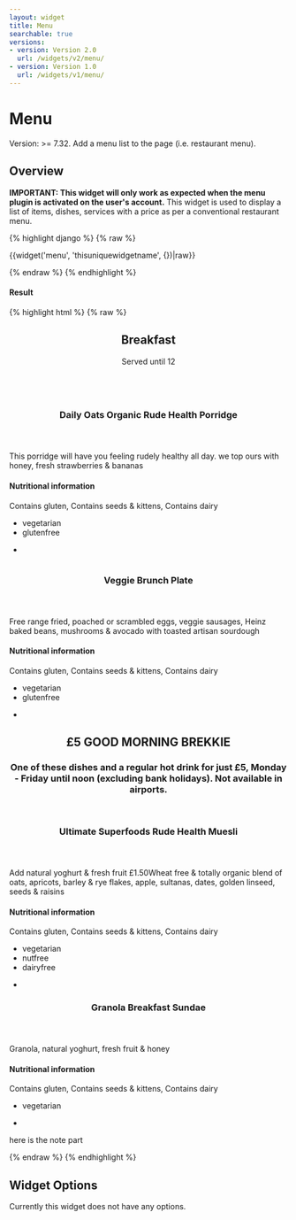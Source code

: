 ```yaml
---
layout: widget
title: Menu
searchable: true
versions:
- version: Version 2.0
  url: /widgets/v2/menu/
- version: Version 1.0
  url: /widgets/v1/menu/
---
```


# Menu

Version: >= 7.32. Add a menu list to the page (i.e. restaurant menu).

## Overview

**IMPORTANT: This widget will only work as expected when the menu plugin is activated on the user's account.** This widget is used to display a list of items, dishes, services with a price as per a conventional restaurant menu.

{% highlight django %}
{% raw %}

  {{widget('menu', 'thisuniquewidgetname', {})|raw}}

{% endraw %}
{% endhighlight %}


<h4>Result</h4>
{% highlight html %}
{% raw %}

<div id="page-zones__main-widgets__menuWidget" data-name="menu" class="widget  widget--zone-widget">
  <div class="bk-menu  menu  widget__menu">
    <section class="menu-section  menu__menu-section" id="menu-section--373">
      <header class="section-header  menu__section-header">
        <h2 class="section-title  menu__section-title">Breakfast</h2>
        <p class="section-description  menu__section-description">Served until 12</p>
      </header>
      <div class="section-body  menu__section-body">
        <div class="menu-items even bk16-columns">
          <div class="menu-item  menu__menu-item">
            <article class="item-article  menu__item-article">
              <div class="item-image  menu__item-image">
                <a class="image-link  menu__image-link">
                  <img class="image  menu__image" src="//placehold.it/2250x800" alt="">
                </a>
              </div>
              <div class="item-content  menu__item-content">
                <header class="item-header  menu__item-header">
                  <h3 class="item-title  menu__item-title">Daily Oats Organic Rude Health Porridge</h3>
                  <p class="item-price  menu__item-price"></p>
                </header>
                <div class="item-description  menu__item-description">
                  <p>This porridge will have you feeling rudely healthy all day. we top ours with honey, fresh strawberries &amp; bananas</p>
                </div>
                <footer class="item-footer  menu__item-footer">
                  <h4 class="item-subtitle  menu__item-subtitle">Nutritional information</h4>
                  <p class="item-details  menu__item-details">Contains gluten, Contains seeds &amp; kittens, Contains dairy</p>
                  <ul class="dietary-list  menu__dietary-list">
                    <li class="dietary-item  icon  icon--vegetarian  menu__dietary-item">
                      vegetarian
                    </li>
                    <li class="dietary-item  icon  icon--glutenfree  menu__dietary-item">
                      glutenfree
                    </li>
                  </ul>
                  <ul class="dietary-list  menu__dietary-list">
                    <li class="dietary-item  icon  icon--not-spicy  menu__dietary-item">
                    </li>
                  </ul>
                </footer>
              </div>
            </article>
          </div>
          <div class="menu-item  menu__menu-item">
            <article class="item-article  menu__item-article">
              <div class="item-image  menu__item-image">
                <a class="image-link  menu__image-link">
                  <img class="image  menu__image" src="//placehold.it/300x100" alt="">
                </a>
              </div>
              <div class="item-content  menu__item-content">
                <header class="item-header  menu__item-header">
                  <h3 class="item-title  menu__item-title">Veggie Brunch Plate</h3>
                  <p class="item-price  menu__item-price"></p>
                </header>
                <div class="item-description  menu__item-description">
                  <p>Free range fried, poached or scrambled eggs, veggie sausages, Heinz baked beans, mushrooms &amp; avocado with toasted artisan sourdough</p>
                </div>
                <footer class="item-footer  menu__item-footer">
                  <h4 class="item-subtitle  menu__item-subtitle">Nutritional information</h4>
                  <p class="item-details  menu__item-details">Contains gluten, Contains seeds &amp; kittens, Contains dairy</p>
                  <ul class="dietary-list  menu__dietary-list">
                    <li class="dietary-item  icon  icon--vegetarian  menu__dietary-item">vegetarian</li>
                    <li class="dietary-item  icon  icon--glutenfree  menu__dietary-item">glutenfree</li>
                  </ul>
                  <ul class="dietary-list  menu__dietary-list">
                    <li class="dietary-item  icon  icon--not-spicy  menu__dietary-item"></li>
                  </ul>
                </footer>
              </div>
            </article>
          </div>
        </div>
        <div class="menu-subsection">
          <section class="menu-section  menu-section--subsection  menu-section--featured  menu__menu-section">
            <header class="section-header  menu__section-header">
              <h2 class="section-title  menu__section-title">£5 GOOD MORNING BREKKIE</h2>
              <h3 class="section-subtitle  menu__section-subtitle">One of these dishes and a regular hot drink for just £5, Monday - Friday until noon (excluding bank holidays). Not available in airports.</h3>
            </header>
            <div class="section-body  menu__section-body">
              <div class="menu-list  odd bk3-columns  menu__menu-list">
                <div class="menu-item  menu__menu-item">
                  <article class="item-article  menu__item-article">
                    <div class="item-content  menu__item-content">
                      <header class="item-header  menu__item-header">
                        <h3 class="item-title  menu__item-title">Ultimate Superfoods Rude Health Muesli</h3>
                        <p class="item-price  menu__item-price"></p>
                      </header>
                      <div class="item-description  menu__item-description">
                        <p>Add natural yoghurt &amp; fresh fruit £1.50Wheat free &amp; totally organic blend of oats, apricots, barley &amp; rye flakes, apple, sultanas, dates, golden linseed, seeds &amp; raisins</p>
                      </div>
                      <footer class="item-footer  menu__item-footer">
                        <h4 class="item-subtitle  menu__item-subtitle">Nutritional information</h4>
                        <p class="item-details  menu__item-details">Contains gluten, Contains seeds &amp; kittens, Contains dairy</p>
                        <ul class="dietary-list  menu__dietary-list">
                          <li class="dietary-item  icon  icon--vegetarian  menu__dietary-item">vegetarian</li>
                          <li class="dietary-item  icon  icon--nutfree  menu__dietary-item">nutfree</li>
                          <li class="dietary-item  icon  icon--dairyfree  menu__dietary-item">dairyfree</li>
                        </ul>
                        <ul class="dietary-list  menu__dietary-list">
                          <li class="dietary-item  icon  icon--not-spicy  menu__dietary-item"></li>
                        </ul>
                      </footer>
                    </div>
                  </article>
                </div>
                <div class="menu-item  menu__menu-item">
                  <article class="item-article  menu__item-article">
                    <div class="item-content  menu__item-content">
                      <header class="item-header  menu__item-header">
                        <h3 class="item-title  menu__item-title">Granola Breakfast Sundae</h3>
                        <p class="item-price  menu__item-price"></p>
                      </header>
                      <div class="item-description  menu__item-description">
                        <p>Granola, natural yoghurt, fresh fruit &amp; honey</p>
                      </div>
                      <footer class="item-footer  menu__item-footer">
                        <h4 class="item-subtitle  menu__item-subtitle">Nutritional information</h4>
                        <p class="item-details  menu__item-details">Contains gluten, Contains seeds &amp; kittens, Contains dairy</p>
                        <ul class="dietary-list  menu__dietary-list">
                          <li class="dietary-item  icon  icon--vegetarian  menu__dietary-item">vegetarian</li>
                        </ul>
                        <ul class="dietary-list  menu__dietary-list">
                          <li class="dietary-item  icon  icon--not-spicy  menu__dietary-item"></li>
                        </ul>
                      </footer>
                    </div>
                  </article>
                </div>
              </div>
            </div>
          </section>
        </div>
      </div>
      <footer class="section-footer  menu__section-footer">
        <p class="section-note  menu__section-note">here is the note part</p>
      </footer>
    </section>
  </div>
</div>


{% endraw %}
{% endhighlight %}

## Widget Options

Currently this widget does not have any options.
